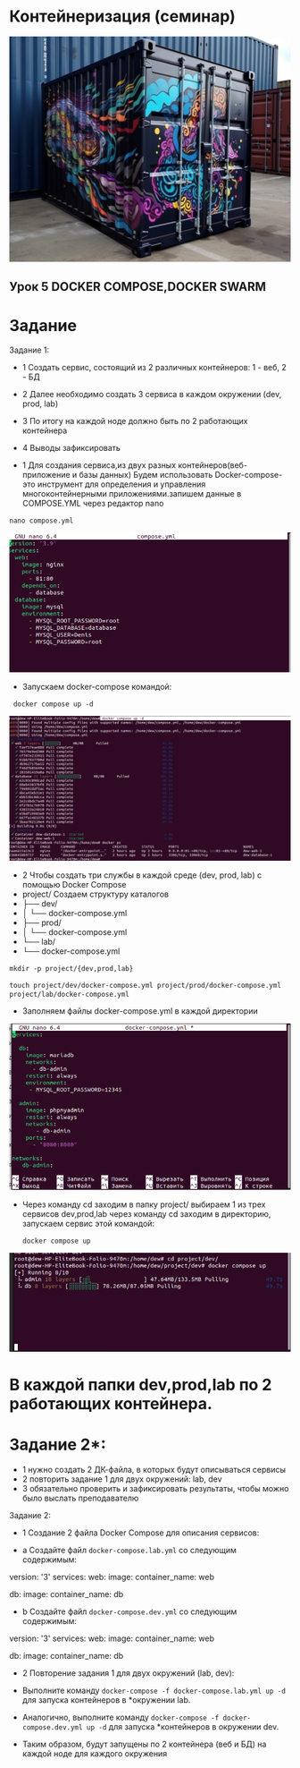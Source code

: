 # Контейнеризация (семинар)
![picture for containerization](https://github.com/DRain777/Containerization/blob/algoritm/source/super_conteiner.jpeg)

## Урок 5 DOCKER COMPOSE,DOCKER SWARM

# Задание 
Задание 1:
* 1 Создать сервис, состоящий из 2 различных контейнеров: 1 - веб, 2 - БД
* 2 Далее необходимо создать 3 сервиса в каждом окружении (dev, prod, lab)
* 3 По итогу на каждой ноде должно быть по 2 работающих контейнера
* 4 Выводы зафиксировать

* 1 Для создания сервиса,из двух разных контейнеров(веб-приложение и базы данных)
   Будем использовать Docker-compose- это инструмент для определения и управления
   многоконтейнерными приложениями.запишем данные в COMPOSE.YML через редактор nano  
```
nano compose.yml
```
![picture for containerization](https://github.com/DRain777/Containerization/blob/algoritm/source/1nano_compose.png)

* Запускаем docker-compose командой: 
```
 docker compose up -d
```
![picture for containerization](https://github.com/DRain777/Containerization/blob/algoritm/source/2docker_ps.png)



* 2 Чтобы создать три службы в каждой среде (dev, prod, lab) с помощью Docker Compose
* project/ Создаем структуру каталогов   
* ├── dev/
* │    └── docker-compose.yml
* ├── prod/
* │    └── docker-compose.yml
* └── lab/
*    └── docker-compose.yml

```
mkdir -p project/{dev,prod,lab}
```
```
touch project/dev/docker-compose.yml project/prod/docker-compose.yml project/lab/docker-compose.yml
```
* Заполняем  файлы docker-compose.yml в каждой директории
  
![picture for containerization](https://github.com/DRain777/Containerization/blob/algoritm/source/3_lesson5.png)

* Через команду cd заходим в папку project/ выбираем 1 из трех сервисов dev,prod,lab 
   через команду cd заходим в директорию, запускаем сервис этой командой:
   ```
   docker compose up 
   ``` 
![picture for containerization](https://github.com/DRain777/Containerization/blob/algoritm/source/4_lesson5.png)
 # В каждой папки dev,prod,lab по 2 работающих контейнера.

# Задание 2*:
* 1 нужно создать 2 ДК-файла, в которых будут описываться сервисы
* 2 повторить задание 1 для двух окружений: lab, dev
* 3 обязательно проверить и зафиксировать результаты, чтобы можно было выслать преподавателю 



Задание 2:

* 1 Создание 2 файла Docker Compose для описания сервисов:

* a Создайте файл `docker-compose.lab.yml` со следующим содержимым:


version: '3'
services:
web:
image:
container_name: web

db:
image:
container_name: db

* b Создайте файл `docker-compose.dev.yml` со следующим содержимым:

version: '3'
services:
web:
image:
container_name: web

db:
image:
container_name: db

* 2 Повторение задания 1 для двух окружений (lab, dev):

* Выполните команду `docker-compose -f docker-compose.lab.yml up -d` для запуска контейнеров в *окружении lab.

* Аналогично, выполните команду `docker-compose -f docker-compose.dev.yml up -d` для запуска *контейнеров в окружении dev.

* Таким образом, будут запущены по 2 контейнера (веб и БД) на каждой ноде для каждого окружения


